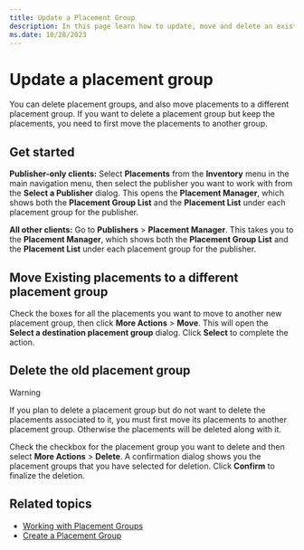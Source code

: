 ```yaml
---
title: Update a Placement Group
description: In this page learn how to update, move and delete an existing Placement Group.
ms.date: 10/28/2023
---
```



# Update a placement group

You can delete placement groups, and also move placements to a different
placement group. If you want to delete a placement group but keep the
placements, you need to first move the placements to another group.

## Get started

**Publisher-only clients:** Select
**Placements** from the
**Inventory** menu in the main
navigation menu, then select the publisher you want to work with from
the **Select a Publisher** dialog. This opens the **Placement Manager**,
which shows both the **Placement Group
List** and the **Placement List**
under each placement group for the publisher.

**All other clients:** Go to
**Publishers** \> **Placement Manager**.
This takes you to the **Placement
Manager**, which shows both the
**Placement Group List** and the
**Placement List** under each
placement group for the publisher.

## Move Existing placements to a different placement group

Check the boxes for all the placements you want to move to another new
placement group, then click
**More Actions** \> **Move**. This will
open the **Select a destination placement group** dialog. Click
**Select** to complete the action.

## Delete the old placement group

> [!WARNING]
> If you plan to delete a placement group but do not want to delete the placements associated to it, you must first move its placements to another placement group. Otherwise the placements will be deleted along with it.

Check the checkbox for the placement group you want to delete and then
select **More Actions** \> **Delete**. A
confirmation dialog shows you the placement groups that you have
selected for deletion. Click **Confirm**
to finalize the deletion.

## Related topics

- [Working with Placement Groups](working-with-placement-groups.md)
- [Create a Placement Group](create-a-placement-group.md)